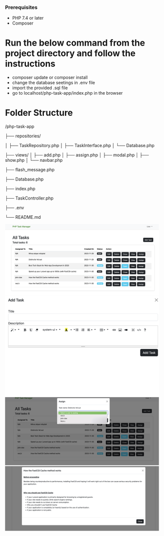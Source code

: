 ### Prerequisites
- PHP 7.4 or later
- Composer

# Run the below command from the project directory and follow the instructions
- composer update or composer install 
- change the database seetings in .env file
- import the provided .sql file
- go to localhost/php-task-app/index.php in the browser

# Folder Structure

/php-task-app

  ├── repositories/
  
  │   ├── TaskRepository.php
  │   ├── TaskInterface.php
  │   └── Database.php

  ├── views/
  │   ├── add.php
  │   ├── assign.php
  │   ├── modal.php
  │   ├── show.php
  │   └── navbar.php

  ├── flash_message.php

  ├── Database.php

  ├── index.php

  ├── TaskController.php

  ├── .env

  └── README.md


<img src="Screen Shot 2023-11-30 at 2.20.01 pm.png">
<img src="Screen Shot 2023-11-30 at 2.20.11 pm.png">
<img src="Screen Shot 2023-11-30 at 2.20.23 pm.png">
<img src="Screen Shot 2023-11-30 at 2.20.37 pm.png">